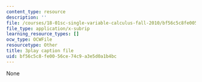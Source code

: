 ```yaml
---
content_type: resource
description: ''
file: /courses/18-01sc-single-variable-calculus-fall-2010/bf56c5c8fe0056ce74c9a3e5d0a1b4bc_BSAA0akmPEU.srt
file_type: application/x-subrip
learning_resource_types: []
ocw_type: OCWFile
resourcetype: Other
title: 3play caption file
uid: bf56c5c8-fe00-56ce-74c9-a3e5d0a1b4bc
---
```

None

